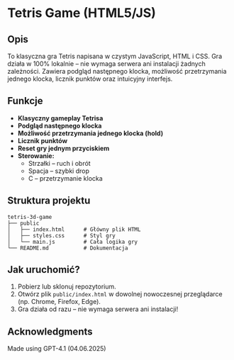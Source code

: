 # Tetris Game (HTML5/JS)

## Opis

To klasyczna gra Tetris napisana w czystym JavaScript, HTML i CSS. Gra działa w 100% lokalnie – nie wymaga serwera ani instalacji żadnych zależności. Zawiera podgląd następnego klocka, możliwość przetrzymania jednego klocka, licznik punktów oraz intuicyjny interfejs.

## Funkcje

- **Klasyczny gameplay Tetrisa**
- **Podgląd następnego klocka**
- **Możliwość przetrzymania jednego klocka (hold)**
- **Licznik punktów**
- **Reset gry jednym przyciskiem**
- **Sterowanie:**
  - Strzałki – ruch i obrót
  - Spacja – szybki drop
  - C – przetrzymanie klocka

## Struktura projektu

```
tetris-3d-game
├── public
│   ├── index.html      # Główny plik HTML
│   ├── styles.css      # Styl gry
│   └── main.js         # Cała logika gry
└── README.md           # Dokumentacja
```

## Jak uruchomić?

1. Pobierz lub sklonuj repozytorium.
2. Otwórz plik `public/index.html` w dowolnej nowoczesnej przeglądarce (np. Chrome, Firefox, Edge).
3. Gra działa od razu – nie wymaga serwera ani instalacji!

## Acknowledgments

Made using GPT-4.1 (04.06.2025)
